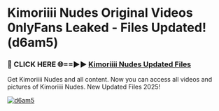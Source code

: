 # Kimoriiii Nudes Original Videos 0nlyFans Leaked - Files Updated! (d6am5)

<h3>🔴 CLICK HERE 🌐==►► <a href="https://tinyurl.com/y5r63du9" rel="nofollow">Kimoriiii Nudes Updated Files</a></h3>

Get Kimoriiii Nudes and all content. Now you can access all videos and pictures of Kimoriiii Nudes. New Updated Files 2025!

[![d6am5](https://i.imgur.com/UVo9nyh.gif)](https://tinyurl.com/y5r63du9)